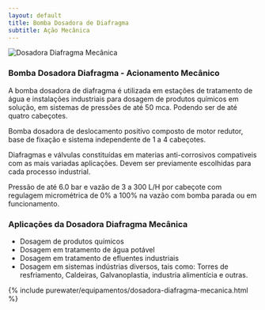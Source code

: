 ```yaml
---
layout: default
title: Bomba Dosadora de Diafragma 
subtitle: Ação Mecânica
---
```


<img class="img-responsive pull-right" style="max-width: 50%;" src="../../website/images/Dosadora diafragma mecanica Mono-cabeça.jpg" alt="Dosadora Diafragma Mecânica">

### **Bomba Dosadora Diafragma - Acionamento Mecânico**
>
A bomba dosadora de diafragma é utilizada em estações de tratamento de água e instalações industriais para dosagem de produtos químicos em solução, em sistemas de pressões de até 50 mca. Podendo ser de até quatro cabeçotes.

Bomba dosadora de deslocamento positivo composto de motor redutor, base de fixação e sistema independente de 1 a 4 cabeçotes.

Diafragmas e válvulas constituídas em materias anti-corrosivos compativeis com as mais variadas aplicações. Devem ser previamente escolhidas para cada processo industrial.

Pressão de até 6.0 bar e vazão de 3 a 300 L/H por cabeçote com regulagem micrométrica de 0% a 100% na vazão com bomba parada ou em funcionamento.
>

### **Aplicações da Dosadora Diafragma Mecânica**

- Dosagem de produtos químicos
- Dosagem em tratamento de água potável
- Dosagem em tratamento de efluentes industriais
- Dosagem em sistemas indústrias diversos, tais como: Torres de resfriamento, Caldeiras, Galvanoplastia, industria alimentícia e outras.

{% include purewater/equipamentos/dosadora-diafragma-mecanica.html %}

